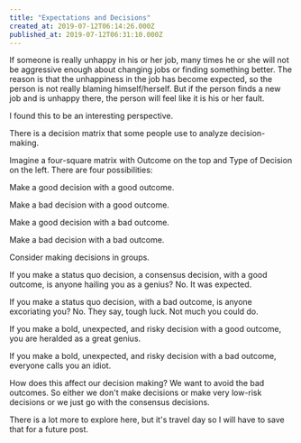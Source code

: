 ```yaml
---
title: "Expectations and Decisions"
created_at: 2019-07-12T06:14:26.000Z
published_at: 2019-07-12T06:31:10.000Z
---
```

If someone is really unhappy in his or her job, many times he or she will not be aggressive enough about changing jobs or finding something better. The reason is that the unhappiness in the job has become expected, so the person is not really blaming himself/herself. But if the person finds a new job and is unhappy there, the person will feel like it is his or her fault.

I found this to be an interesting perspective.

There is a decision matrix that some people use to analyze decision-making.

Imagine a four-square matrix with Outcome on the top and Type of Decision on the left. There are four possibilities:

Make a good decision with a good outcome.

Make a bad decision with a good outcome.

Make a good decision with a bad outcome.

Make a bad decision with a bad outcome.

Consider making decisions in groups.  

If you make a status quo decision, a consensus decision, with a good outcome, is anyone hailing you as a genius? No. It was expected.

If you make a status quo decision, with a bad outcome, is anyone excoriating you? No. They say, tough luck. Not much you could do.

If you make a bold, unexpected, and risky decision with a good outcome, you are heralded as a great genius.  

If you make a bold, unexpected, and risky decision with a bad outcome, everyone calls you an idiot.

How does this affect our decision making? We want to avoid the bad outcomes. So either we don't make decisions or make very low-risk decisions or we just go with the consensus decisions.

There is a lot more to explore here, but it's travel day so I will have to save that for a future post.
